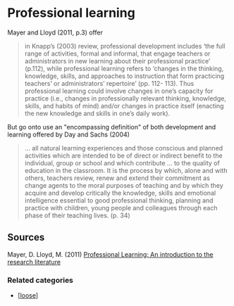 # Professional learning

Mayer and Lloyd (2011, p.3) offer
> in Knapp’s (2003) review, professional development includes ‘the full range of activities, formal and informal, that engage teachers or administrators in new learning about their professional practice’ (p.112), while professional learning refers to ‘changes in the thinking, knowledge, skills, and approaches to instruction that form practicing teachers’ or administrators’ repertoire’ (pp. 112- 113). Thus professional learning could involve changes in one’s capacity for practice (i.e., changes in professionally relevant thinking, knowledge, skills, and habits of mind) and/or changes in practice itself (enacting the new knowledge and skills in one’s daily work).

But go onto use an "encompassing definition" of both development and learning offered by Day and Sachs (2004)
> ... all natural learning experiences and those conscious and planned activities which are intended to be of direct or indirect benefit to the individual, group or school and which contribute … to the quality of education in the classroom. It is the process by which, alone and with others, teachers review, renew and extend their commitment as change agents to the moral purposes of teaching and by which they acquire and develop critically the knowledge, skills and emotional intelligence essential to good professional thinking, planning and practice with children, young people and colleagues through each phase of their teaching lives. (p. 34)

## Sources

Mayer, D. Lloyd, M. (2011) 
[Professional Learning: An introduction to the research literature](http://www.aitsl.edu.au/docs/default-source/default-document-library/professional_learning_an_introduction_to_research_literature)

### Related categories

- [[loose]]

[//begin]: # "Autogenerated link references for markdown compatibility"
[loose]: ../loose "Loose notes"
[//end]: # "Autogenerated link references"
